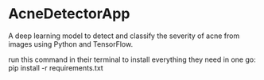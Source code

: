 # AcneDetectorApp
A deep learning model to detect and classify the severity of acne from images using Python and TensorFlow.


run this command in their terminal to install everything they need in one go:
pip install -r requirements.txt